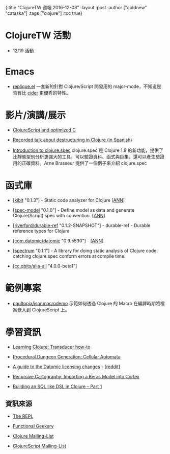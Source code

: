 {:title "ClojureTW 週報 2016-12-03"
 :layout :post
 :author ["coldnew" "cataska"]
 :tags  ["clojure"]
 :toc true}

# ClojureTW 活動

* 12/19 活動
# Emacs

* [replique.el](https://github.com/EwenG/replique.el) 一套新的針對 Clojure/Script 開發用的 major-mode，不知道是否有比 [cider](https://github.com/clojure-emacs/cider) 更優秀的特性。

# 影片/演講/展示

* [ClojureScript and optimized C](https://www.youtube.com/watch?v=LopU-kMpe8I)

* [Recorded talk about destructuring in Clojure (in Spanish)](https://www.youtube.com/watch?v=qMcjufX8czs)

* [Introduction to clojure.spec](https://youtu.be/-MeOPF94LhI) clojure.spec 是 Clojure 1.9 的新功能，提供了比靜態型別分析更強大的工具，可以驗證資料、函式與巨集，還可以產生驗證用的正確資料。Arne Brasseur 提供了一個例子來介紹 clojure.spec

# 函式庫

* [[kibit](https://github.com/jonase/kibit) "0.1.3"] - Static code analyzer for Clojure [[ANN](https://groups.google.com/forum/#!msg/clojure/CVRtIndNQMs/XvmPTB2RCgAJ)]

* [[spec-model](https://github.com/Mamun/spec-model) "0.1.0"] -  Define model as data and generate Clojure(Script) spec with convention. [[ANN](https://groups.google.com/forum/#!msg/clojure/Vbg8bCJiyEQ/sJik8ZWRCgAJ)]

* [[riverford/durable-ref](https://github.com/riverford/durable-ref) "0.1.2-SNAPSHOT"] - durable-ref - Durable reference types for Clojure

* [[com.datomic/datomic](www.datomic.com/) 
"0.9.5530"] -  [[ANN](http://blog.datomic.com/2016/11/datomic-update-client-api-unlimited.html)]

* [[spectrum](https://github.com/arohner/spectrum) "0.1.1"] - A library for doing static analysis of Clojure code, catching clojure.spec conform errors at compile time.

* [[cc.qbits/alia-all](https://github.com/mpenet/alia/blob/master/CHANGELOG.md#400-beta1) "4.0.0-beta1"]


# 範例專案

* [paultopia/jsonmacrodemo](https://github.com/paultopia/jsonmacrodemo) 示範如何透過 Clojure 的 Macro 在編譯時期將檔案嵌入到 ClojureScript 上。

# 學習資訊

* [Learning Clojure: Transducer how-to](https://www.astrecipes.net/blog/2016/11/24/transducers-how-to/)

* [Procedural Dungeon Generation: Cellular Automata](http://blog.jrheard.com/procedural-dungeon-generation-cellular-automata)

* [A guide to the Datomic licensing changes](https://danielcompton.net/2016/11/29/guide-to-datomic-licensing-changes) - [[reddit](https://www.reddit.com/r/Clojure/comments/5fep76/a_guide_to_the_datomic_licensing_changes/)]

* [Recursive Cartography: Importing a Keras Model into Cortex](http://benkampha.us/2016-11-29.html)

* [Building an SQL like DSL in Clojure – Part 1](http://www.multunus.com/blog/2016/11/building-sql-like-dsl-clojure-part-1/)

## 資訊來源

* [The REPL](http://us7.campaign-archive.com/?u=fef380870c4a5633a21f55d8e&id=dd03c2907d)

* [Functional Geekery](https://www.functionalgeekery.com/episode-76-anthony-cipriano/)

* [Clojure Mailing-List](https://groups.google.com/forum/#!forum/clojure)

* [ClojureScript Mailing-List](https://groups.google.com/forum/#!forum/clojurescript)
